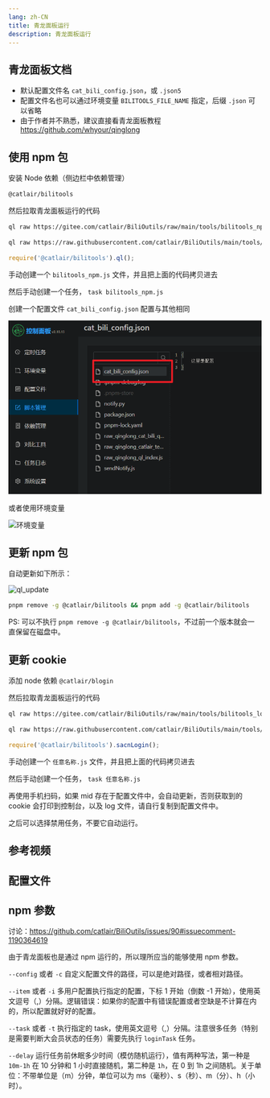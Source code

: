```yaml
---
lang: zh-CN
title: 青龙面板运行
description: 青龙面板运行
---
```


## 青龙面板文档 <TestedVersion type="ql" />

- 默认配置文件名 `cat_bili_config.json`，或 `.json5`
- 配置文件名也可以通过环境变量 `BILITOOLS_FILE_NAME` 指定，后缀 `.json` 可以省略
- 由于作者并不熟悉，建议直接看青龙面板教程 <https://github.com/whyour/qinglong>

## 使用 npm 包

安装 Node 依赖（侧边栏中依赖管理）

```txt
@catlair/bilitools
```

然后拉取青龙面板运行的代码

<CodeGroup>

  <CodeGroupItem title="Gitee" active>

```bash
ql raw https://gitee.com/catlair/BiliOutils/raw/main/tools/bilitools_npm.js
```

  </CodeGroupItem>

  <CodeGroupItem title="Github">

```bash
ql raw https://raw.githubusercontent.com/catlair/BiliOutils/main/tools/bilitools_npm.js
```

  </CodeGroupItem>

  <CodeGroupItem title="手动">

```js
require('@catlair/bilitools').ql();
```

手动创建一个 `bilitools_npm.js` 文件，并且把上面的代码拷贝进去

然后手动创建一个任务， `task bilitools_npm.js`

  </CodeGroupItem>

</CodeGroup>

创建一个配置文件
`cat_bili_config.json` 配置与其他相同

![ql_config](/images/ql_config.png)

或者使用环境变量

![环境变量](https://user-images.githubusercontent.com/81743795/148545529-73c95e3d-219f-4bf9-b266-7ad03bd9e9be.png)

## 更新 npm 包

自动更新如下所示：

![ql_update](/images/ql_update.png)

```bash
pnpm remove -g @catlair/bilitools && pnpm add -g @catlair/bilitools
```

PS: 可以不执行 `pnpm remove -g @catlair/bilitools`，不过前一个版本就会一直保留在磁盘中。

## 更新 cookie

添加 node 依赖 `@catlair/blogin`

然后拉取青龙面板运行的代码

<CodeGroup>

  <CodeGroupItem title="Gitee" active>

```bash
ql raw https://gitee.com/catlair/BiliOutils/raw/main/tools/bilitools_login.js
```

  </CodeGroupItem>

  <CodeGroupItem title="Github">

```bash
ql raw https://raw.githubusercontent.com/catlair/BiliOutils/main/tools/bilitools_login.js
```

  </CodeGroupItem>

  <CodeGroupItem title="手动">

```js
require('@catlair/bilitools').sacnLogin();
```

手动创建一个 `任意名称.js` 文件，并且把上面的代码拷贝进去

然后手动创建一个任务， `task 任意名称.js`

再使用手机扫码，如果 mid 存在于配置文件中，会自动更新，否则获取到的 cookie 会打印到控制台，以及 log 文件，请自行复制到配置文件中。

之后可以选择禁用任务，不要它自动运行。

  </CodeGroupItem>

</CodeGroup>

## 参考视频

<BilibiliVideo bv="BV1fB4y1i7hL" />

## 配置文件

<ConfigPath indexName="bilitools_npm" configName="cat_bili_config"/>

## npm 参数

讨论：<https://github.com/catlair/BiliOutils/issues/90#issuecomment-1190364619>

由于青龙面板也是通过 npm 运行的，所以理所应当的能够使用 npm 参数。

`--config` 或者 `-c` 自定义配置文件的路径，可以是绝对路径，或者相对路径。

`--item` 或者 `-i` 多用户配置执行指定的配置，下标 1 开始（倒数 -1 开始），使用英文逗号（,）分隔。逻辑错误：如果你的配置中有错误配置或者空缺是不计算在内的，所以配置就好好的配置。

`--task` 或者 `-t` 执行指定的 task，使用英文逗号（,）分隔。注意很多任务（特别是需要判断大会员状态的任务）需要先执行 `loginTask` 任务。

`--delay` 运行任务前休眠多少时间（模仿随机运行），值有两种写法，第一种是 `10m-1h` 在 10 分钟和 1 小时直接随机，第二种是 `1h`，在 0 到 1h 之间随机。关于单位：不带单位是（m）分钟，单位可以为 ms（毫秒）、s（秒）、m（分）、h（小时）。
